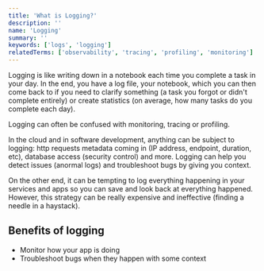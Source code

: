 ```yaml
---
title: 'What is Logging?'
description: ''
name: 'Logging'
summary: ''
keywords: ['logs', 'logging']
relatedTerms: ['observability', 'tracing', 'profiling', 'monitoring']
---
```


Logging is like writing down in a notebook each time you complete a task in your day. In the end, you have a log file, your notebook, which you can then come back to if you need to clarify something (a task you forgot or didn't complete entirely) or create statistics (on average, how many tasks do you complete each day).

Logging can often be confused with monitoring, tracing or profiling.

In the cloud and in software development, anything can be subject to logging: http requests metadata coming in (IP address, endpoint, duration, etc), database access (security control) and more. Logging can help you detect issues (anormal logs) and troubleshoot bugs by giving you context.

On the other end, it can be tempting to log everything happening in your services and apps so you can save and look back at everything happened. However, this strategy can be really expensive and ineffective (finding a needle in a haystack).

## Benefits of logging

- Monitor how your app is doing
- Troubleshoot bugs when they happen with some context
